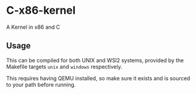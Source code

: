 # C-x86-kernel

A Kernel in x86 and C

## Usage

This can be compiled for both UNIX and WSl2 systems, provided by the
Makefile targets `unix` and `windows` respectively.

This requires having QEMU installed, so make sure it exists and is sourced to your path before running.